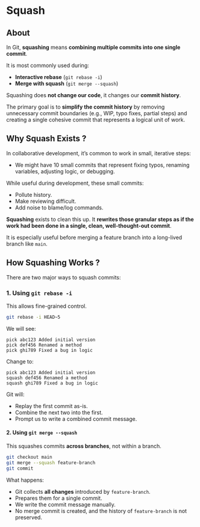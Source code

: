# Squash

## About

In Git, **squashing** means **combining multiple commits into one single commit**.

It is most commonly used during:

* **Interactive rebase** (`git rebase -i`)
* **Merge with squash** (`git merge --squash`)

Squashing does **not change our code**, it changes our **commit history**.

The primary goal is to **simplify the commit history** by removing unnecessary commit boundaries (e.g., WIP, typo fixes, partial steps) and creating a single cohesive commit that represents a logical unit of work.

## Why Squash Exists ?

In collaborative development, it’s common to work in small, iterative steps:

* We might have 10 small commits that represent fixing typos, renaming variables, adjusting logic, or debugging.

While useful during development, these small commits:

* Pollute history.
* Make reviewing difficult.
* Add noise to blame/log commands.

**Squashing** exists to clean this up. It **rewrites those granular steps as if the work had been done in a single, clean, well-thought-out commit**.

It is especially useful before merging a feature branch into a long-lived branch like `main`.

## How Squashing Works ?

There are two major ways to squash commits:

### 1. Using `git rebase -i`

This allows fine-grained control.

```bash
git rebase -i HEAD~5
```

We will see:

```
pick abc123 Added initial version
pick def456 Renamed a method
pick ghi789 Fixed a bug in logic
```

Change to:

```
pick abc123 Added initial version
squash def456 Renamed a method
squash ghi789 Fixed a bug in logic
```

Git will:

* Replay the first commit as-is.
* Combine the next two into the first.
* Prompt us to write a combined commit message.

#### 2. Using `git merge --squash`

This squashes commits **across branches**, not within a branch.

```bash
git checkout main
git merge --squash feature-branch
git commit
```

What happens:

* Git collects **all changes** introduced by `feature-branch`.
* Prepares them for a single commit.
* We write the commit message manually.
* No merge commit is created, and the history of `feature-branch` is not preserved.







